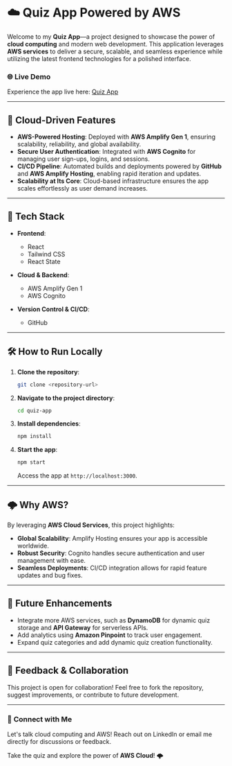 # ☁️ Quiz App Powered by AWS  

Welcome to my **Quiz App**—a project designed to showcase the power of **cloud computing** and modern web development. This application leverages **AWS services** to deliver a secure, scalable, and seamless experience while utilizing the latest frontend technologies for a polished interface.  

### 🌐 **Live Demo**  
Experience the app live here: [Quiz App](https://main.d1fustll4gbj13.amplifyapp.com)  

---

## 🚀 **Cloud-Driven Features**  

- **AWS-Powered Hosting**: Deployed with **AWS Amplify Gen 1**, ensuring scalability, reliability, and global availability.  
- **Secure User Authentication**: Integrated with **AWS Cognito** for managing user sign-ups, logins, and sessions.  
- **CI/CD Pipeline**: Automated builds and deployments powered by **GitHub** and **AWS Amplify Hosting**, enabling rapid iteration and updates.  
- **Scalability at Its Core**: Cloud-based infrastructure ensures the app scales effortlessly as user demand increases.  

---

## 🌟 **Tech Stack**  

- **Frontend**:  
  - React  
  - Tailwind CSS  
  - React State  

- **Cloud & Backend**:  
  - AWS Amplify Gen 1  
  - AWS Cognito  

- **Version Control & CI/CD**:  
  - GitHub  

---

## 🛠️ **How to Run Locally**  

1. **Clone the repository**:  
   ```bash  
   git clone <repository-url>  
   ```  

2. **Navigate to the project directory**:  
   ```bash  
   cd quiz-app  
   ```  

3. **Install dependencies**:  
   ```bash  
   npm install  
   ```  

4. **Start the app**:  
   ```bash  
   npm start  
   ```  
   Access the app at `http://localhost:3000`.  

---

## 🌩️ **Why AWS?**  

By leveraging **AWS Cloud Services**, this project highlights:  
- **Global Scalability**: Amplify Hosting ensures your app is accessible worldwide.  
- **Robust Security**: Cognito handles secure authentication and user management with ease.  
- **Seamless Deployments**: CI/CD integration allows for rapid feature updates and bug fixes.  

---

## 📌 **Future Enhancements**  

- Integrate more AWS services, such as **DynamoDB** for dynamic quiz storage and **API Gateway** for serverless APIs.  
- Add analytics using **Amazon Pinpoint** to track user engagement.  
- Expand quiz categories and add dynamic quiz creation functionality.  

---

## 📝 **Feedback & Collaboration**  

This project is open for collaboration! Feel free to fork the repository, suggest improvements, or contribute to future development.  

---

### 🔗 **Connect with Me**  

Let's talk cloud computing and AWS! Reach out on LinkedIn or email me directly for discussions or feedback.  

Take the quiz and explore the power of **AWS Cloud**! 🌩️
